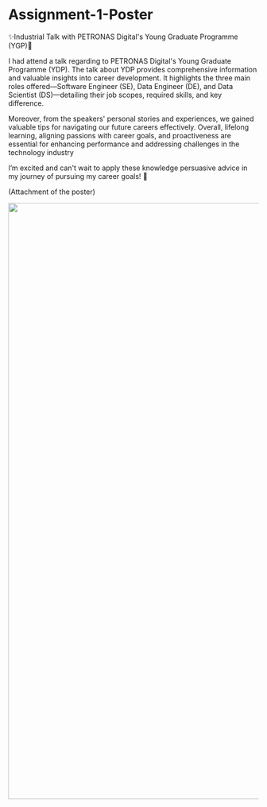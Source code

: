 # Assignment-1-Poster
✨Industrial Talk with PETRONAS Digital's Young Graduate Programme (YGP)🎉

I had attend a talk regarding to PETRONAS Digital's Young Graduate Programme (YDP). The talk about YDP provides comprehensive information and valuable insights into career development. It highlights the three main roles offered—Software Engineer (SE), Data Engineer (DE), and Data Scientist (DS)—detailing their job scopes, required skills, and key difference. 

Moreover, from the speakers' personal stories and experiences, we gained valuable tips for navigating our future careers effectively. Overall, lifelong learning, aligning passions with career goals, and proactiveness are essential for enhancing performance and addressing challenges in the technology industry

 I’m excited and can't wait to apply these knowledge persuasive advice in my journey of pursuing my career goals! 🚀 

(Attachment of the poster)
<p align="center">
  <img src = "https://github.com/user-attachments/assets/20b1448a-77d4-434b-b436-db5127d82e3f" width="800" height="1200"/>
</p>
